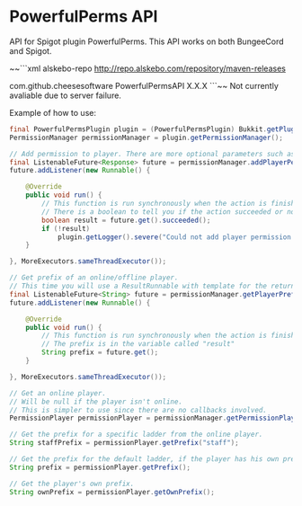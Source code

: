 # PowerfulPerms API
API for Spigot plugin PowerfulPerms.
This API works on both BungeeCord and Spigot.

~~```xml
<repositories>
	<repository>
		<id>alskebo-repo</id>
		<url>http://repo.alskebo.com/repository/maven-releases</url>
	</repository>
</repositories>

<dependencies>
	<dependency>
		<groupId>com.github.cheesesoftware</groupId>
		<artifactId>PowerfulPermsAPI</artifactId>
		<version>X.X.X</version>
	</dependency>
</dependencies>
```~~
Not currently avaliable due to server failure.

Example of how to use:
```java
final PowerfulPermsPlugin plugin = (PowerfulPermsPlugin) Bukkit.getPluginManager().getPlugin("PowerfulPerms");
PermissionManager permissionManager = plugin.getPermissionManager();

// Add permission to player. There are more optional parameters such as server, world and expiry date.
final ListenableFuture<Response> future = permissionManager.addPlayerPermission(uuid, "some.permission");
future.addListener(new Runnable() {

    @Override
    public void run() {
        // This function is run synchronously when the action is finished. You can also change the executor so that it executes in the thread you want.
        // There is a boolean to tell you if the action succeeded or not, there is also a string response.
        boolean result = future.get().succeeded();
        if (!result)
            plugin.getLogger().severe("Could not add player permission. " + future.get().getResponse());
    }

}, MoreExecutors.sameThreadExecutor());

// Get prefix of an online/offline player.
// This time you will use a ResultRunnable with template for the returned data.
final ListenableFuture<String> future = permissionManager.getPlayerPrefix(uuid);
future.addListener(new Runnable() {

    @Override
    public void run() {
        // This function is run synchronously when the action is finished.
        // The prefix is in the variable called "result"
        String prefix = future.get();
    }

}, MoreExecutors.sameThreadExecutor());

// Get an online player.
// Will be null if the player isn't online.
// This is simpler to use since there are no callbacks involved.
PermissionPlayer permissionPlayer = permissionManager.getPermissionPlayer(uuid);

// Get the prefix for a specific ladder from the online player.
String staffPrefix = permissionPlayer.getPrefix("staff");

// Get the prefix for the default ladder, if the player has his own prefix set it returns that instead.
String prefix = permissionPlayer.getPrefix();

// Get the player's own prefix.
String ownPrefix = permissionPlayer.getOwnPrefix();    
```
